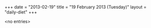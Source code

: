 +++
date = "2013-02-19"
title = "19 February 2013 (Tuesday)"
layout = "daily-diet"
+++

\<no entries\>